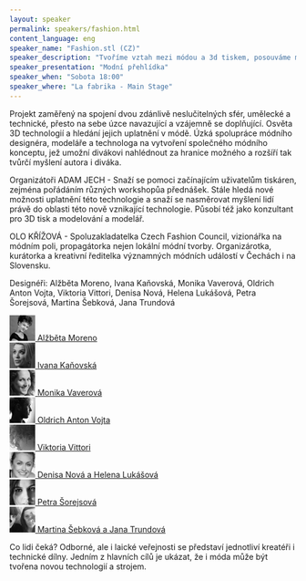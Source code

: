 ```yaml
---
layout: speaker
permalink: speakers/fashion.html
content_language: eng
speaker_name: "Fashion.stl (CZ)"
speaker_description: "Tvoříme vztah mezi módou a 3d tiskem, posouváme mezníky"
speaker_presentation: "Modní přehlídka"
speaker_when: "Sobota 18:00"
speaker_where: "La fabrika - Main Stage"
---
```

Projekt zaměřený na spojení dvou zdánlivě neslučitelných sfér, umělecké a technické, přesto na sebe úzce navazující a vzájemně se doplňující. Osvěta 3D technologií a hledání jejich uplatnění v módě. Úzká spolupráce módního designéra, modeláře a technologa na vytvoření společného módního konceptu, jež umožní divákovi nahlédnout za hranice možného a rozšíří tak tvůrčí myšlení autora i diváka.

Organizátoři
ADAM JECH - Snaží se pomoci začínajícím uživatelům tiskáren, zejména pořádáním různých workshopůa přednášek. Stále hledá nové možnosti uplatnění této technologie a snaží se nasměrovat myšlení lidí právě do oblasti této nově vznikající technologie. Působí též jako konzultant pro 3D tisk a modelování a modelář.

OLO KŘÍŽOVÁ - Spoluzakladatelka Czech Fashion Council, vizionářka na módním poli, propagátorka nejen lokální módní tvorby. Organizárotka, kurátorka a kreativní ředitelka významných módních událostí v Čechách i na Slovensku.

Designéři: Alžběta Moreno, Ivana Kaňovská, Monika Vaverová, Oldrich Anton Vojta, Viktoria Vittori, Denisa Nová, Helena Lukášová, Petra Šorejsová, Martina Šebková, Jana Trundová

<a href="http://fashion-stl.cz/fashion/alzbeta.html" target="_blank"> <img src="/assets/images/fashion/moreno.jpg">
  Alžběta Moreno</a>
<br> <a href="http://fashion-stl.cz/fashion/ivana.html" target="_blank"> <img src="/assets/images/fashion/kanovska.jpg">
Ivana Kaňovská</a>
<br> <a href="http://fashion-stl.cz/fashion/monika.html" target="_blank"> <img src="/assets/images/fashion/vaverova.jpg">
Monika Vaverová</a>
<br> <a href="http://fashion-stl.cz/fashion/oldrich.html" target="_blank"> <img src="/assets/images/fashion/vojta.jpg">
Oldrich Anton Vojta</a>
<br> <a href="http://fashion-stl.cz/fashion/viktoria.html" target="_blank"> <img src="/assets/images/fashion/vittori.jpg">
Viktoria Vittori</a>
<br> <a href="http://fashion-stl.cz" target="_blank"> <img src="/assets/images/fashion/lukasova.jpg">
Denisa Nová a Helena Lukášová</a>
<br> <a href="http://fashion-stl.cz/fashion/petra.html" target="_blank"> <img src="/assets/images/fashion/sorejsova.jpg">
Petra Šorejsová</a>
<br> <a href="http://fashion-stl.cz/fashion/martina%26jana.html" target="_blank"> <img src="/assets/images/fashion/sebkova_trundova.jpg">
Martina Šebková a Jana Trundová</a>

Co lidi čeká?
Odborné, ale i laické veřejnosti se představí jednotliví kreatéři i technické dílny. Jedním z hlavních cílů je ukázat, že i móda může být tvořena novou technologií a strojem.
